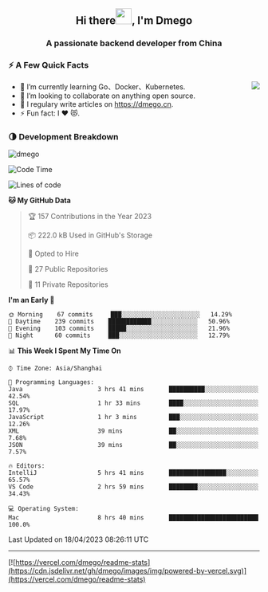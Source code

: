 <h2 align="center">Hi there<img src="https://cdn.jsdelivr.net/gh/dmego/images/img/Hi.gif" height="32" />, I'm Dmego </h2>
<h3 align="center">A passionate backend developer from China</h3>

### ⚡️ A Few Quick Facts

<img align="right" src="https://readme-stats-dmego.vercel.app/api?username=dmego&show_icons=true&icon_color=1573B3&hide_title=true&text_color=718096&bg_color=00000000&hide_border=true"/>

<ul>
    <li> 🌱 I’m currently learning Go、Docker、Kubernetes.</li>
    <li> 👯 I’m looking to collaborate on anything open source.</li>
    <li> 📝 I regulary write articles on <a href="https://dmego.cn">https://dmego.cn</a>.</li>
    <li> ⚡ Fun fact: I ❤️ 😻.</li>
</ul>

### 🌗 Development Breakdown

<img src="https://komarev.com/ghpvc/?username=dmego" alt="dmego" />

<!--START_SECTION:waka-->
![Code Time](http://img.shields.io/badge/Code%20Time-2%2C066%20hrs%2039%20mins-blue)

![Lines of code](https://img.shields.io/badge/From%20Hello%20World%20I%27ve%20Written-225%20Thousand%20lines%20of%20code-blue)

**🐱 My GitHub Data** 

> 🏆 157 Contributions in the Year 2023
 > 
> 📦 222.0 kB Used in GitHub's Storage 
 > 
> 💼 Opted to Hire
 > 
> 📜 27 Public Repositories 
 > 
> 🔑 11 Private Repositories  
 > 
**I'm an Early 🐤** 

```text
🌞 Morning    67 commits     ███░░░░░░░░░░░░░░░░░░░░░░   14.29% 
🌆 Daytime    239 commits    ████████████░░░░░░░░░░░░░   50.96% 
🌃 Evening    103 commits    █████░░░░░░░░░░░░░░░░░░░░   21.96% 
🌙 Night      60 commits     ███░░░░░░░░░░░░░░░░░░░░░░   12.79%

```


📊 **This Week I Spent My Time On** 

```text
⌚︎ Time Zone: Asia/Shanghai

💬 Programming Languages: 
Java                     3 hrs 41 mins       ██████████░░░░░░░░░░░░░░░   42.54% 
SQL                      1 hr 33 mins        ████░░░░░░░░░░░░░░░░░░░░░   17.97% 
JavaScript               1 hr 3 mins         ███░░░░░░░░░░░░░░░░░░░░░░   12.26% 
XML                      39 mins             ██░░░░░░░░░░░░░░░░░░░░░░░   7.68% 
JSON                     39 mins             ██░░░░░░░░░░░░░░░░░░░░░░░   7.57%

🔥 Editors: 
IntelliJ                 5 hrs 41 mins       ████████████████░░░░░░░░░   65.57% 
VS Code                  2 hrs 59 mins       ████████░░░░░░░░░░░░░░░░░   34.43%

💻 Operating System: 
Mac                      8 hrs 40 mins       █████████████████████████   100.0%

```


 Last Updated on 18/04/2023 08:26:11 UTC
<!--END_SECTION:waka-->

---

[![https://vercel.com/dmego/readme-stats](https://cdn.jsdelivr.net/gh/dmego/images/img/powered-by-vercel.svg)](https://vercel.com/dmego/readme-stats)

